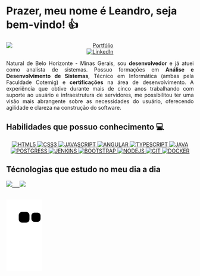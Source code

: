 # Prazer, meu nome é Leandro, seja bem-vindo! 👍 
<div  align="center">
<a href="https://leandrolaureanod.github.io/Portfolio-Leandro/" rel="nofollow"><img src="https://camo.githubusercontent.com/c873e86c083c071c7fd068a17ab549b763fad7088681d6d831f68b32a4305b3a/68747470733a2f2f696d672e736869656c64732e696f2f62616467652f776562736974652d3030303030303f7374796c653d666f722d7468652d6261646765266c6f676f3d41626f75742e6d65266c6f676f436f6c6f723d7768697465" alt="Portfólio" data-canonical-src="https://img.shields.io/badge/website-000000?style=for-the-badge&amp;logo=About.me&amp;logoColor=white" style="max-width: 100%; display:flex;"></a>
<a href="https://linkedin.com/in/leandro-laureano-durães-625308101/" rel="nofollow"><img src="https://camo.githubusercontent.com/a80d00f23720d0bc9f55481cfcd77ab79e141606829cf16ec43f8cacc7741e46/68747470733a2f2f696d672e736869656c64732e696f2f62616467652f4c696e6b6564496e2d3030373742353f7374796c653d666f722d7468652d6261646765266c6f676f3d6c696e6b6564696e266c6f676f436f6c6f723d7768697465" alt="LinkedIn" data-canonical-src="https://img.shields.io/badge/LinkedIn-0077B5?style=for-the-badge&amp;logo=linkedin&amp;logoColor=white" style="max-width: 100%; height: 27px;" padding-left="10"></a>
</div>

<p align="justify" dir="auto">Natural de Belo Horizonte - Minas Gerais, sou
                  <strong>desenvolvedor</strong> e já atuei como analista de sistemas.
                  Possuo formações em <strong>Análise e Desenvolvimento de Sistemas</strong>, Técnico em Informática (ambas pela Faculdade Cotemig) 
                  e <strong>certificações</strong> na área de desenvolvimento. A experiência que obtive durante mais de cinco anos trabalhando com 
                  suporte ao usuário e infraestrutura de servidores, me possibilitou ter uma visão mais abrangente sobre as necessidades do usuário, 
                  oferecendo agilidade e clareza na construção do software.
</p>
 
<h2 dir="auto"><a id="user-content-habilidades-que-possuo-conhecimento-front-end-" class="anchor" aria-hidden="true" href="#habilidades-que-possuo-conhecimento-front-end-"></a>Habilidades que possuo conhecimento
 <g-emoji class="g-emoji" alias="computer" fallback-src="https://github.githubassets.com/images/icons/emoji/unicode/1f4bb.png">💻</g-emoji></h2>

<div  align="center">
 <a href="https://github.com/leandrolaureanod">
    
  <img alt="HTML5" src="https://img.shields.io/badge/html5-%23E34F26.svg?style=for-the-badge&amp;logo=html5&amp;logoColor=white" style="max-width: 100%;">
  <img alt="CSS3" src="https://img.shields.io/badge/css3-%231572B6.svg?style=for-the-badge&amp;logo=css3&amp;logoColor=white" style="max-width: 100%;">
  <img alt="JAVASCRIPT" src="https://img.shields.io/badge/JavaScript-F7DF1E?style=for-the-badge&logo=javascript&logoColor=black" style="max-width: 100%;">
  <img alt="ANGULAR" src="https://img.shields.io/badge/Angular-DD0031?style=for-the-badge&logo=angular&logoColor=white" style="max-width: 100%;">
  <img alt="TYPESCRIPT" src="https://img.shields.io/badge/TypeScript-007ACC?style=for-the-badge&logo=typescript&logoColor=white" style="max-width: 100%;">
  <img alt="JAVA" src="https://img.shields.io/badge/Java-ED8B00?style=for-the-badge&logo=java&logoColor=white" style="max-width: 100%;">
  <img alt="POSTGRESS" src="https://img.shields.io/badge/PostgreSQL-316192?style=for-the-badge&logo=postgresql&logoColor=white" style="max-width: 100%;">
  <img alt="JENKINS" src="https://img.shields.io/badge/Jenkins-D33833?style=for-the-badge&logo=jenkins&logoColor=white" style="max-width: 100%;">
  <img alt="BOOTSTRAP" src="https://img.shields.io/badge/Bootstrap-563D7C?style=for-the-badge&logo=bootstrap&logoColor=white" style="max-width: 100%;">
  <img alt="NODEJS" src="https://img.shields.io/badge/Node.js-43853D?style=for-the-badge&logo=node.js&logoColor=white" style="max-width: 100%;">
  <img alt="GIT" src="https://img.shields.io/badge/Git-E34F26?style=for-the-badge&logo=git&logoColor=whitee" style="max-width: 100%;">
  <img alt="DOCKER" src="https://img.shields.io/badge/Docker-2496ED?style=for-the-badge&logo=docker&logoColor=white" style="max-width: 100%;">
 
</div>
 
 <h2 dir="auto"><a id="user-content-habilidades-que-possuo-conhecimento-front-end-" class="anchor" aria-hidden="true" href="#habilidades-que-possuo-conhecimento-front-end-"></a>Técnologias que estudo no meu dia a dia</h2>

 <a href="https://github.com/LeandroLaureanoD">
 <img height="180em" src="https://github-readme-stats.vercel.app/api/top-langs/?username=leandrolaureanod&theme=transparent"/>   
 &nbsp; &nbsp;
 <img height="180em" src="https://github-readme-stats.vercel.app/api?username=leandrolaureanod&show_icons=true&theme=transparent"/>
</div><br><br>
 
![Snake animation](https://github.com/leandrolaureanod/leandrolaureanod/blob/output/github-contribution-grid-snake.svg)
